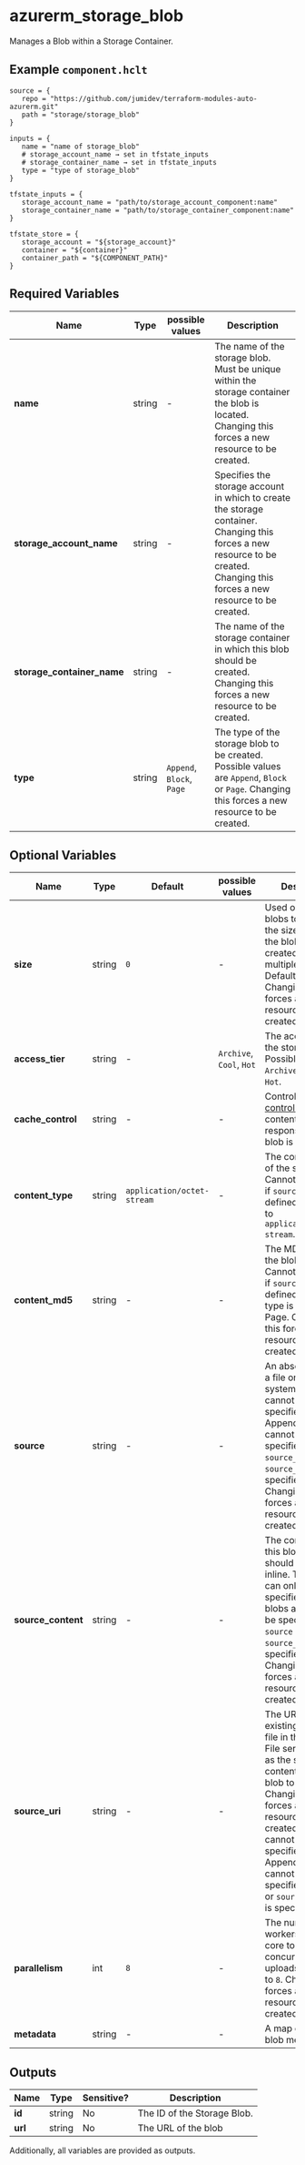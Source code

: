 # azurerm_storage_blob

Manages a Blob within a Storage Container.

## Example `component.hclt`

```hcl
source = {
   repo = "https://github.com/jumidev/terraform-modules-auto-azurerm.git"   
   path = "storage/storage_blob"   
}

inputs = {
   name = "name of storage_blob"   
   # storage_account_name → set in tfstate_inputs
   # storage_container_name → set in tfstate_inputs
   type = "type of storage_blob"   
}

tfstate_inputs = {
   storage_account_name = "path/to/storage_account_component:name"   
   storage_container_name = "path/to/storage_container_component:name"   
}

tfstate_store = {
   storage_account = "${storage_account}"   
   container = "${container}"   
   container_path = "${COMPONENT_PATH}"   
}

```

## Required Variables

| Name | Type |  possible values |  Description |
| ---- | --------- |  ----------- | ----------- |
| **name** | string |  -  |  The name of the storage blob. Must be unique within the storage container the blob is located. Changing this forces a new resource to be created. | 
| **storage_account_name** | string |  -  |  Specifies the storage account in which to create the storage container. Changing this forces a new resource to be created. Changing this forces a new resource to be created. | 
| **storage_container_name** | string |  -  |  The name of the storage container in which this blob should be created. Changing this forces a new resource to be created. | 
| **type** | string |  `Append`, `Block`, `Page`  |  The type of the storage blob to be created. Possible values are `Append`, `Block` or `Page`. Changing this forces a new resource to be created. | 

## Optional Variables

| Name | Type |  Default  |  possible values |  Description |
| ---- | --------- |  ----------- | ----------- | ----------- |
| **size** | string |  `0`  |  -  |  Used only for `page` blobs to specify the size in bytes of the blob to be created. Must be a multiple of 512. Defaults to `0`. Changing this forces a new resource to be created. | 
| **access_tier** | string |  -  |  `Archive`, `Cool`, `Hot`  |  The access tier of the storage blob. Possible values are `Archive`, `Cool` and `Hot`. | 
| **cache_control** | string |  -  |  -  |  Controls the [cache control header](https://developer.mozilla.org/en-US/docs/Web/HTTP/Headers/Cache-Control) content of the response when blob is requested . | 
| **content_type** | string |  `application/octet-stream`  |  -  |  The content type of the storage blob. Cannot be defined if `source_uri` is defined. Defaults to `application/octet-stream`. | 
| **content_md5** | string |  -  |  -  |  The MD5 sum of the blob contents. Cannot be defined if `source_uri` is defined, or if blob type is Append or Page. Changing this forces a new resource to be created. | 
| **source** | string |  -  |  -  |  An absolute path to a file on the local system. This field cannot be specified for Append blobs and cannot be specified if `source_content` or `source_uri` is specified. Changing this forces a new resource to be created. | 
| **source_content** | string |  -  |  -  |  The content for this blob which should be defined inline. This field can only be specified for Block blobs and cannot be specified if `source` or `source_uri` is specified. Changing this forces a new resource to be created. | 
| **source_uri** | string |  -  |  -  |  The URI of an existing blob, or a file in the Azure File service, to use as the source contents for the blob to be created. Changing this forces a new resource to be created. This field cannot be specified for Append blobs and cannot be specified if `source` or `source_content` is specified. | 
| **parallelism** | int |  `8`  |  -  |  The number of workers per CPU core to run for concurrent uploads. Defaults to `8`. Changing this forces a new resource to be created. | 
| **metadata** | string |  -  |  -  |  A map of custom blob metadata. | 



## Outputs

| Name | Type | Sensitive? | Description |
| ---- | ---- | --------- | --------- |
| **id** | string | No  | The ID of the Storage Blob. | 
| **url** | string | No  | The URL of the blob | 

Additionally, all variables are provided as outputs.
